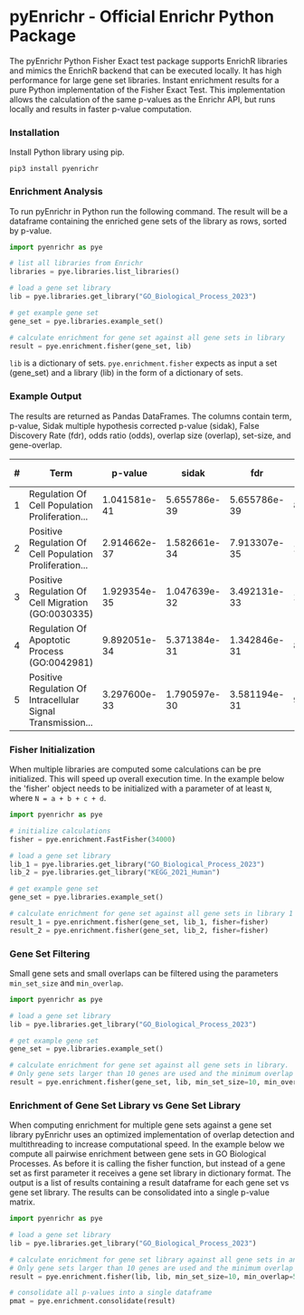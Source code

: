 # pyEnrichr - Official Enrichr Python Package

The pyEnrichr Python Fisher Exact test package supports EnrichR libraries and mimics the EnrichR backend that can be executed locally. It has high performance for large gene set libraries. Instant enrichment results for a pure Python implementation of the Fisher Exact Test. This implementation allows the calculation of the same p-values as the Enrichr API, but runs locally and results in faster p-value computation.

### Installation

Install Python library using pip.

```
pip3 install pyenrichr
```


### Enrichment Analysis

To run pyEnrichr in Python run the following command. The result will be a dataframe containing the enriched gene sets of the library as rows, sorted by p-value.

```python
import pyenrichr as pye

# list all libraries from Enrichr
libraries = pye.libraries.list_libraries()

# load a gene set library
lib = pye.libraries.get_library("GO_Biological_Process_2023")

# get example gene set
gene_set = pye.libraries.example_set()

# calculate enrichment for gene set against all gene sets in library
result = pye.enrichment.fisher(gene_set, lib)
```

`lib` is a dictionary of sets. `pye.enrichment.fisher` expects as input a set (gene_set) and a library (lib) in the form of a dictionary of sets.

### Example Output

The results are returned as Pandas DataFrames. The columns contain term, p-value, Sidak multiple hypothesis corrected p-value (sidak), False Discovery Rate (fdr), odds ratio (odds), overlap size (overlap), set-size, and gene-overlap.

| #  | Term                                                       | p-value       | sidak          | fdr           | odds      | overlap | set-size | Gene-overlap                                                                                         |
|--- |------------------------------------------------------------|---------------|----------------|---------------|-----------|---------|----------|------------------------------------------------------------------------------------------------------|
| 1  | Regulation Of Cell Population Proliferation...              | 1.041581e-41  | 5.655786e-39   | 5.655786e-39  | 8.903394  | 62      | 766      | PDGFRB,TGFB2,CSF1R,CXCL10,CD86,IL4,CTNNB1,STAT...                                                    |
| 2  | Positive Regulation Of Cell Population Proliferation...     | 2.914662e-37  | 1.582661e-34   | 7.913307e-35  | 11.159420 | 49      | 483      | PDGFRB,TGFB2,CSF1R,CD86,IL4,AKT1,EGFR,JAK2,CDK...                                                    |
| 3  | Positive Regulation Of Cell Migration (GO:0030335)          | 1.929354e-35  | 1.047639e-32   | 3.492131e-33  | 15.772059 | 39      | 272      | PDGFRB,TGFB2,CSF1R,ATM,PECAM1,TWIST1,IL4,STAT3...                                                    |
| 4  | Regulation Of Apoptotic Process (GO:0042981)                | 9.892051e-34  | 5.371384e-31   | 1.342846e-31  | 8.269504  | 53      | 705      | CASP9,CXCL10,ATM,RPS6KB1,FAS,IL4,CTNNB1,CD28,A...                                                    |
| 5  | Positive Regulation Of Intracellular Signal Transmission... | 3.297600e-33  | 1.790597e-30   | 3.581194e-31  | 9.847619  | 47      | 525      | PDGFRB,TGFB2,CD86,CHI3L1,BECN1,ENG,GAPDH,PPARG...                                                    |


### Fisher Initialization

When multiple libraries are computed some calculations can be pre initialized. This will speed up overall execution time. In the example below the 'fisher' object needs to be initialized with a parameter of at least `N`, where `N = a + b + c + d`.

```python
import pyenrichr as pye

# initialize calculations
fisher = pye.enrichment.FastFisher(34000)

# load a gene set library
lib_1 = pye.libraries.get_library("GO_Biological_Process_2023")
lib_2 = pye.libraries.get_library("KEGG_2021_Human")

# get example gene set
gene_set = pye.libraries.example_set()

# calculate enrichment for gene set against all gene sets in library 1 and 2
result_1 = pye.enrichment.fisher(gene_set, lib_1, fisher=fisher)
result_2 = pye.enrichment.fisher(gene_set, lib_2, fisher=fisher)
```

### Gene Set Filtering

Small gene sets and small overlaps can be filtered using the parameters `min_set_size` and `min_overlap`.

```python
import pyenrichr as pye

# load a gene set library
lib = pye.libraries.get_library("GO_Biological_Process_2023")

# get example gene set
gene_set = pye.libraries.example_set()

# calculate enrichment for gene set against all gene sets in library.
# Only gene sets larger than 10 genes are used and the minimum overlap has to be at least 5 to be reported.
result = pye.enrichment.fisher(gene_set, lib, min_set_size=10, min_overlap=5)
```


### Enrichment of Gene Set Library vs Gene Set Library

When computing enrichment for multiple gene sets against a gene set library pyEnrichr uses an optimized implementation of overlap detection and multithreading to increase computational speed. In the example below we compute all pairwise enrichment between gene sets in GO Biological Processes. As before it is calling the fisher function, but instead of a gene set as first parameter it receives a gene set library in dictionary format. The output is a list of results containing a result dataframe for each gene set vs gene set library. The results can be consolidated into a single p-value matrix.

```python
import pyenrichr as pye

# load a gene set library
lib = pye.libraries.get_library("GO_Biological_Process_2023")

# calculate enrichment for gene set library against all gene sets in another library.
# Only gene sets larger than 10 genes are used and the minimum overlap has to be at least 5 to be reported.
result = pye.enrichment.fisher(lib, lib, min_set_size=10, min_overlap=5)

# consolidate all p-values into a single dataframe
pmat = pye.enrichment.consolidate(result)
```



